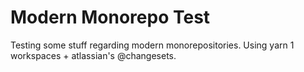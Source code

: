 # Modern Monorepo Test

Testing some stuff regarding modern monorepositories. Using yarn 1 workspaces + atlassian's @changesets.

